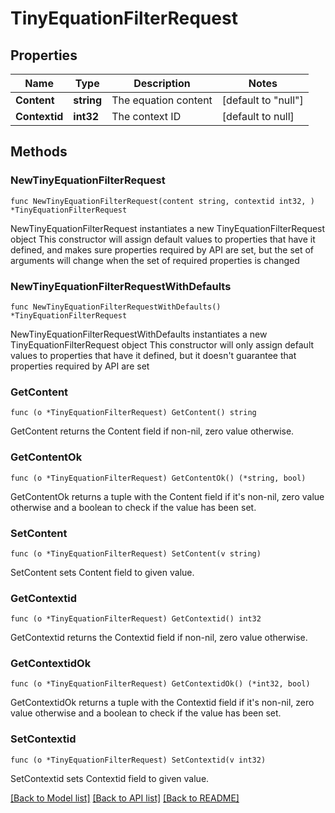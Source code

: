 # TinyEquationFilterRequest

## Properties

Name | Type | Description | Notes
------------ | ------------- | ------------- | -------------
**Content** | **string** | The equation content | [default to "null"]
**Contextid** | **int32** | The context ID | [default to null]

## Methods

### NewTinyEquationFilterRequest

`func NewTinyEquationFilterRequest(content string, contextid int32, ) *TinyEquationFilterRequest`

NewTinyEquationFilterRequest instantiates a new TinyEquationFilterRequest object
This constructor will assign default values to properties that have it defined,
and makes sure properties required by API are set, but the set of arguments
will change when the set of required properties is changed

### NewTinyEquationFilterRequestWithDefaults

`func NewTinyEquationFilterRequestWithDefaults() *TinyEquationFilterRequest`

NewTinyEquationFilterRequestWithDefaults instantiates a new TinyEquationFilterRequest object
This constructor will only assign default values to properties that have it defined,
but it doesn't guarantee that properties required by API are set

### GetContent

`func (o *TinyEquationFilterRequest) GetContent() string`

GetContent returns the Content field if non-nil, zero value otherwise.

### GetContentOk

`func (o *TinyEquationFilterRequest) GetContentOk() (*string, bool)`

GetContentOk returns a tuple with the Content field if it's non-nil, zero value otherwise
and a boolean to check if the value has been set.

### SetContent

`func (o *TinyEquationFilterRequest) SetContent(v string)`

SetContent sets Content field to given value.


### GetContextid

`func (o *TinyEquationFilterRequest) GetContextid() int32`

GetContextid returns the Contextid field if non-nil, zero value otherwise.

### GetContextidOk

`func (o *TinyEquationFilterRequest) GetContextidOk() (*int32, bool)`

GetContextidOk returns a tuple with the Contextid field if it's non-nil, zero value otherwise
and a boolean to check if the value has been set.

### SetContextid

`func (o *TinyEquationFilterRequest) SetContextid(v int32)`

SetContextid sets Contextid field to given value.



[[Back to Model list]](../README.md#documentation-for-models) [[Back to API list]](../README.md#documentation-for-api-endpoints) [[Back to README]](../README.md)


